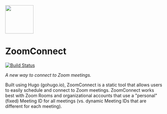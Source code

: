 <img src="https://raw.github.com/kguay/zoom-connect/master/zoomconnect.svg?sanitize=true" height="90px">


# ZoomConnect

[![Build Status](https://travis-ci.org/cafe-code/cafecode.io.svg?branch=master)](https://travis-ci.org/cafe-code/cafecode.io)

*A new way to connect to Zoom meetings.*

Built using Hugo (gohugo.io), ZoomConnect is a static tool that allows users to easily schedule and connect to Zoom meetings. ZoomConnect works best with Zoom Rooms and organizational accounts that use a "personal" (fixed) Meeting ID for all meetings (vs. dynamic Meeting IDs that are different for each meeting).

